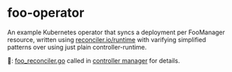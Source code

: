 # foo-operator
An example Kubernetes operator that syncs a deployment per FooManager resource, written using [reconciler.io/runtime](https://github.com/reconcilerio/runtime) with varifying simplified patterns over using just plain controller-runtime.

👀: [foo_reconciler.go](./internal/controller/foomanager_reconciler.go) called in [controller manager](./cmd/main.go) for details.
